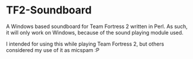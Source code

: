 # TF2-Soundboard
A Windows based soundboard for Team Fortress 2 written in Perl. As such, it will only work on Windows, because of the sound playing module used.

I intended for using this while playing Team Fortress 2, but others considered my use of it as micspam :P
